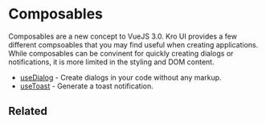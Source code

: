 # Composables
Composables are a new concept to VueJS 3.0. Kro UI provides a few different compsoables that you may find useful when creating 
applications. While composables can be convinent for quickly creating dialogs or notifications, it is more limited in the styling
and DOM content.

- [useDialog](/composables/useDialog) - Create dialogs in your code without any markup.
- [useToast](/composables/useToast) - Generate a toast notification.

## Related
<press-article-link title="Components" subtitle="Using Components" to="/components"></press-article-link>